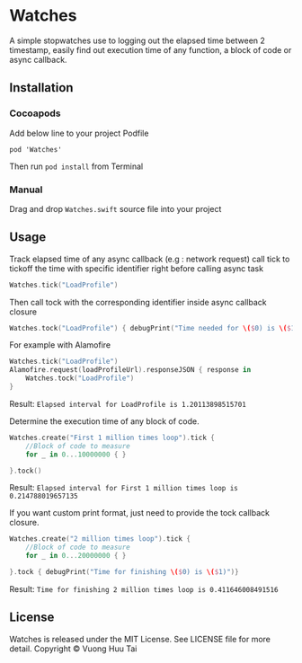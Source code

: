 # Watches
A simple stopwatches use to logging out the elapsed time between 2 timestamp, easily find out execution time of any function, a block of code or async callback.

## Installation
### Cocoapods
Add below line to your project Podfile
```
pod 'Watches'
```
Then run `pod install` from Terminal

### Manual
Drag and drop `Watches.swift` source file into your project

## Usage
Track elapsed time of any async callback (e.g : network request)
call tick to tickoff the time with specific identifier right before calling async task
```swift
Watches.tick("LoadProfile")
```
Then call tock with the corresponding identifier inside async callback closure
```swift
Watches.tock("LoadProfile") { debugPrint("Time needed for \($0) is \($1)") } 
```
For example with Alamofire
```swift
Watches.tick("LoadProfile")
Alamofire.request(loadProfileUrl).responseJSON { response in
    Watches.tock("LoadProfile")
}
```
Result: ```Elapsed interval for LoadProfile is 1.20113898515701```

Determine the execution time of any block of code.
```swift
Watches.create("First 1 million times loop").tick {
	//Block of code to measure
    for _ in 0...10000000 { }

}.tock()
```
Result: ```Elapsed interval for First 1 million times loop is 0.214788019657135```

If you want custom print format, just need to provide the tock callback closure.
```swift
Watches.create("2 million times loop").tick {
	//Block of code to measure
    for _ in 0...20000000 { }

}.tock { debugPrint("Time for finishing \($0) is \($1)")}
```
Result: ```Time for finishing 2 million times loop is 0.411646008491516```

## License
Watches is released under the MIT License. See LICENSE file for more detail. Copyright © Vuong Huu Tai
